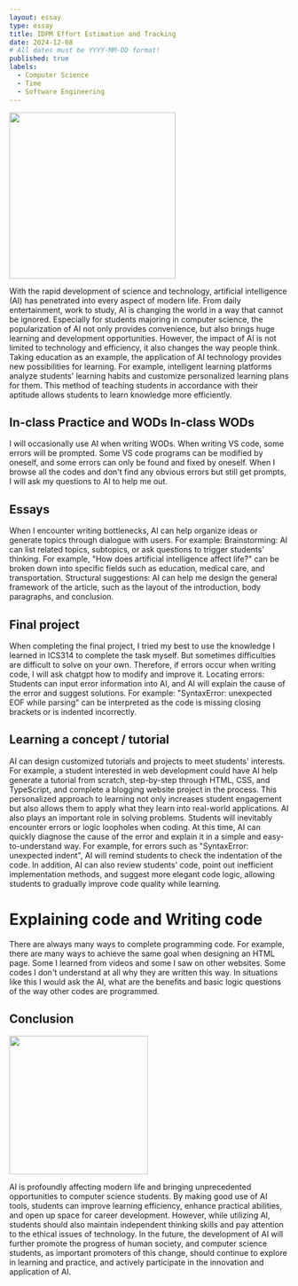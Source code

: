 ```yaml
---
layout: essay
type: essay
title: IDPM Effort Estimation and Tracking
date: 2024-12-08
# All dates must be YYYY-MM-DD format!
published: true
labels:
  - Computer Science
  - Time
  - Software Engineering
---
```


<img width="300px" 
  class="rounded float-start pe-4" 
  src="[https://news.cornell.edu/sites/default/files/styles/story_thumbnail_xlarge/public/0726_humor_0.jpg?itok=J-5Y27nQ](https://encrypted-tbn0.gstatic.com/images?q=tbn:ANd9GcQmvR-BhnnTdC9Ipx0y8TuxJ_QyJeLJ6_FDnA&s)" >

With the rapid development of science and technology, artificial intelligence (AI) has penetrated into every aspect of modern life. From daily entertainment, work to study, AI is changing the world in a way that cannot be ignored. Especially for students majoring in computer science, the popularization of AI not only provides convenience, but also brings huge learning and development opportunities. However, the impact of AI is not limited to technology and efficiency, it also changes the way people think. Taking education as an example, the application of AI technology provides new possibilities for learning. For example, intelligent learning platforms analyze students' learning habits and customize personalized learning plans for them. This method of teaching students in accordance with their aptitude allows students to learn knowledge more efficiently.

## In-class Practice and WODs In-class WODs

I will occasionally use AI when writing WODs. When writing VS code, some errors will be prompted. Some VS code programs can be modified by oneself, and some errors can only be found and fixed by oneself. When I browse all the codes and don't find any obvious errors but still get prompts, I will ask my questions to AI to help me out.

## Essays

When I encounter writing bottlenecks, AI can help organize ideas or generate topics through dialogue with users. For example: Brainstorming: AI can list related topics, subtopics, or ask questions to trigger students' thinking. For example, "How does artificial intelligence affect life?" can be broken down into specific fields such as education, medical care, and transportation. Structural suggestions: AI can help me design the general framework of the article, such as the layout of the introduction, body paragraphs, and conclusion.

## Final project

When completing the final project, I tried my best to use the knowledge I learned in ICS314 to complete the task myself. But sometimes difficulties are difficult to solve on your own. Therefore, if errors occur when writing code, I will ask chatgpt how to modify and improve it. Locating errors: Students can input error information into AI, and AI will explain the cause of the error and suggest solutions. For example: "SyntaxError: unexpected EOF while parsing" can be interpreted as the code is missing closing brackets or is indented incorrectly.

## Learning a concept / tutorial

AI can design customized tutorials and projects to meet students' interests. For example, a student interested in web development could have AI help generate a tutorial from scratch, step-by-step through HTML, CSS, and TypeScript, and complete a blogging website project in the process. This personalized approach to learning not only increases student engagement but also allows them to apply what they learn into real-world applications. AI also plays an important role in solving problems. Students will inevitably encounter errors or logic loopholes when coding. At this time, AI can quickly diagnose the cause of the error and explain it in a simple and easy-to-understand way. For example, for errors such as "SyntaxError: unexpected indent", AI will remind students to check the indentation of the code. In addition, AI can also review students' code, point out inefficient implementation methods, and suggest more elegant code logic, allowing students to gradually improve code quality while learning.

# Explaining code and Writing code

There are always many ways to complete programming code. For example, there are many ways to achieve the same goal when designing an HTML page. Some I learned from videos and some I saw on other websites. Some codes I don't understand at all why they are written this way. In situations like this I would ask the AI, what are the benefits and basic logic questions of the way other codes are programmed.

## Conclusion

<img width="250px" class="rounded float-start pe-4" src="https://incubator.ucf.edu/wp-content/uploads/2023/07/artificial-intelligence-new-technology-science-futuristic-abstract-human-brain-ai-technology-cpu-central-processor-unit-chipset-big-data-machine-learning-cyber-mind-domination-generative-ai-scaled-1.jpg" >

AI is profoundly affecting modern life and bringing unprecedented opportunities to computer science students. By making good use of AI tools, students can improve learning efficiency, enhance practical abilities, and open up space for career development. However, while utilizing AI, students should also maintain independent thinking skills and pay attention to the ethical issues of technology. In the future, the development of AI will further promote the progress of human society, and computer science students, as important promoters of this change, should continue to explore in learning and practice, and actively participate in the innovation and application of AI.
